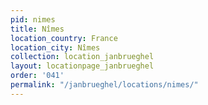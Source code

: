 ```yaml
---
pid: nimes
title: Nîmes
location_country: France
location_city: Nîmes
collection: location_janbrueghel
layout: locationpage_janbrueghel
order: '041'
permalink: "/janbrueghel/locations/nimes/"
---
```

